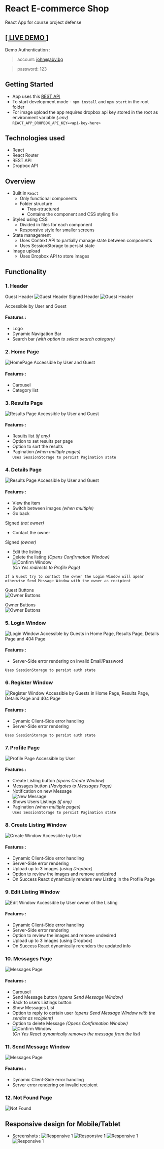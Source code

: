 # React E-commerce Shop

React App for course project defense

## [[ LIVE DEMO ]](https://stsp93-e-market.netlify.app)
Demo Authentication :
  > account: john@abv.bg 

  > password: 123

## Getting Started

- App uses this [REST API](https://github.com/stsp93/emarket-rest-api)
- To start development mode - `npm install` and `npm start` in the root folder
- For image upload the app requires dropbox api key stored in the root as environment variable *(.env)*         
  `REACT_APP_DROPBOX_API_KEY=<api-key-here>`

## Technologies used

- React
- React Router
- REST API
- Dropbox API

## Overview 
- Built in `React`
  - Only functional components
  - Folder structure
    - Tree-structured
    - Contains the component and CSS styling file
- Styled using CSS
  - Divided in files for each component 
  - Responsive style for smaller screens
- State management
  - Uses Context API to partially manage state between components
  - Uses SessionStorage to persist state
- Image upload
  - Uses Dropbox API to store images

## Functionality

### 1. Header
Guest Header
![Guest Header](https://raw.githubusercontent.com/stsp93/react-emarket/main/screenshots/Header%20guest.png)
Signed Header
![Guest Header](https://raw.githubusercontent.com/stsp93/react-emarket/main/screenshots/Header%20signed.png)

Accessible by User and Guest
#### Features :
- Logo
- Dynamic Navigation Bar
- Search bar *(with option to select search category)*


### 2. Home Page
![HomePage](https://raw.githubusercontent.com/stsp93/react-emarket/main/screenshots/HomePage.png)
Accessible by User and Guest
#### Features :
- Carousel
- Category list


### 3. Results Page
![Results Page](https://github.com/stsp93/react-emarket/blob/main/screenshots/Results.png?raw=true)
Accessible by User and Guest
#### Features :
- Results list *(if any)*
- Option to set results per page
- Option to sort the results
- Pagination *(when multiple pages)*  
`Uses SessionStorage to persist Pagination state`


### 4. Details Page
![Results Page](https://raw.githubusercontent.com/stsp93/react-emarket/main/screenshots/Details.png)
Accessible by User and Guest
#### Features :
- View the item
- Switch between images *(when multiple)*
- Go back

Signed *(not owner)*
- Contact the owner

Signed *(owner)*
- Edit the listing
- Delete the listing *(Opens Confirmation Window)*      
![Confirm Window](https://raw.githubusercontent.com/stsp93/react-emarket/main/screenshots/Confirm.png)      
*(On Yes redirects to Profile Page)*

`If a Guest try to contact the owner the Login Window will apear otherwise Send Message Window with the owner as recipient`

Guest Buttons            
![Owner Buttons](https://raw.githubusercontent.com/stsp93/react-emarket/main/screenshots/details%20buttons%20guest.png)

Owner Buttons       
![Owner Buttons](https://github.com/stsp93/react-emarket/blob/main/screenshots/datails%20buttons%20owner.png?raw=true)




### 5. Login Window
![Login Window](https://raw.githubusercontent.com/stsp93/react-emarket/main/screenshots/Login.png)
Accessible by Guests in Home Page, Results Page, Details Page and 404 Page
#### Features :
- Server-Side error rendering on invalid Email/Password

`Uses SessionStorage to persist auth state`

### 6. Register Window
![Register Window](https://github.com/stsp93/react-emarket/blob/main/screenshots/Register.png?raw=true)
Accessible by Guests in Home Page, Results Page, Details Page and 404 Page
#### Features :
- Dynamic Client-Side error handling
- Server-Side error rendering

`Uses SessionStorage to persist auth state`


### 7. Profile Page
![Profile Page](https://raw.githubusercontent.com/stsp93/react-emarket/main/screenshots/Profile.png)
Accessible by User
#### Features :
- Create Listing button *(opens Create Window)*
- Messages button *(Navigates to Messages Page)*
- Notification on new Message       
![New Message](https://raw.githubusercontent.com/stsp93/react-emarket/main/screenshots/New%20Message.png)
- Shows Users Listings *(if any)*
- Pagination *(when multiple pages)*  
`Uses SessionStorage to persist Pagination state`


### 8. Create Listing Window
![Create Window](https://raw.githubusercontent.com/stsp93/react-emarket/main/screenshots/Create.png)
Accessible by User
#### Features :
- Dynamic Client-Side error handling
- Server-Side error rendering
- Upload up to 3 images *(using Dropbox)*
- Option to review the images and remove undesired
- On Success React dynamically renders new Listing in the Profile Page


### 9. Edit Listing Window
![Edit Window](https://raw.githubusercontent.com/stsp93/react-emarket/main/screenshots/Edit.png)
Accessible by User owner of the Listing
#### Features :
- Dynamic Client-Side error handling
- Server-Side error rendering
- Option to review the images and remove undesired
- Upload up to 3 images (using Dropbox)
- On Success React dynamically rerenders the updated info

### 10. Messages Page
![Messages Page](https://raw.githubusercontent.com/stsp93/react-emarket/main/screenshots/Messages.png)

#### Features :
- Carousel
- Send Message button *(opens Send Message Window)*
- Back to users Listings button
- Show Messages List
- Option to reply to certain user *(opens Send Message Window with the sender as recipient)*
- Option to delete Message *(Opens Confirmation Window)*        
![Confirm Window](https://raw.githubusercontent.com/stsp93/react-emarket/main/screenshots/Confirm.png)      
*(On Yes React dynamically removes the message from the list)*

### 11. Send Message Window
![Messages Page](https://raw.githubusercontent.com/stsp93/react-emarket/main/screenshots/SendMessage.png)

#### Features :
- Dynamic Client-Side error handling
- Server error rendering on invalid recipient

### 12. Not Found Page 
![Not Found](https://raw.githubusercontent.com/stsp93/react-emarket/main/screenshots/404.png)

## Responsive design for Mobile/Tablet 

- Screenshots :
![Responsive 1](https://raw.githubusercontent.com/stsp93/react-emarket/main/screenshots/responsive/responsive1.png)
![Responsive 1](https://raw.githubusercontent.com/stsp93/react-emarket/main/screenshots/responsive/responsive2.png)
![Responsive 1](https://raw.githubusercontent.com/stsp93/react-emarket/main/screenshots/responsive/responsive3.png)
![Responsive 1](https://raw.githubusercontent.com/stsp93/react-emarket/main/screenshots/responsive/responsive4.png)


